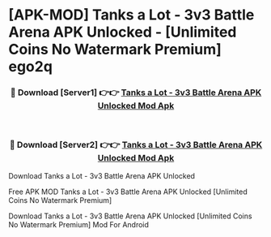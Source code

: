 # [APK-MOD] Tanks a Lot - 3v3 Battle Arena APK Unlocked - [Unlimited Coins No Watermark Premium] ego2q



<div align="center">
<h3>🔴 Download [Server1] 👉👉 <a href="https://momento.my/?title=Tanks_a_Lot_-_3v3_Battle_Arena_APK_Unlocked">Tanks a Lot - 3v3 Battle Arena APK Unlocked Mod Apk</a></h3><br>

<h3>🔴 Download [Server2] 👉👉 <a href="https://momento.my/?title=Tanks_a_Lot_-_3v3_Battle_Arena_APK_Unlocked">Tanks a Lot - 3v3 Battle Arena APK Unlocked Mod Apk</a></h3>
</div>



Download Tanks a Lot - 3v3 Battle Arena APK Unlocked 

Free APK MOD Tanks a Lot - 3v3 Battle Arena APK Unlocked [Unlimited Coins No Watermark Premium]

Download Tanks a Lot - 3v3 Battle Arena APK Unlocked [Unlimited Coins No Watermark Premium] Mod For Android
